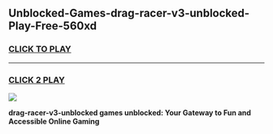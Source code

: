 
## Unblocked-Games-drag-racer-v3-unblocked-Play-Free-560xd
<h3>
<a href="https://premium76.site?title=drag-racer-v3-unblocked&ref=18A1">CLICK TO PLAY</a></h3>
<hr>

<h3>
<a href="https://premium76.site?title=drag-racer-v3-unblocked&ref=18A1">CLICK 2 PLAY</a>
  
</h3>

<a href="https://premium76.site?title=drag-racer-v3-unblocked&ref=18A1"><img src="https://clearcache.store/games.png"></a>


**drag-racer-v3-unblocked games unblocked: Your Gateway to Fun and Accessible Online Gaming**
